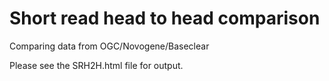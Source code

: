 # Short read head to head comparison

Comparing data from OGC/Novogene/Baseclear

Please see the SRH2H.html file for output.
